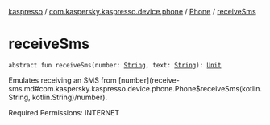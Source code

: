[kaspresso](../../index.md) / [com.kaspersky.kaspresso.device.phone](../index.md) / [Phone](index.md) / [receiveSms](./receive-sms.md)

# receiveSms

`abstract fun receiveSms(number: `[`String`](https://kotlinlang.org/api/latest/jvm/stdlib/kotlin/-string/index.html)`, text: `[`String`](https://kotlinlang.org/api/latest/jvm/stdlib/kotlin/-string/index.html)`): `[`Unit`](https://kotlinlang.org/api/latest/jvm/stdlib/kotlin/-unit/index.html)

Emulates receiving an SMS from [number](receive-sms.md#com.kaspersky.kaspresso.device.phone.Phone$receiveSms(kotlin.String, kotlin.String)/number).

Required Permissions: INTERNET

